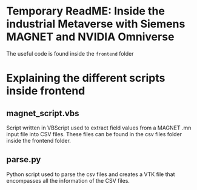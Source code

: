 # Temporary ReadME: Inside the industrial Metaverse with Siemens MAGNET and NVIDIA Omniverse

The useful code is found inside the `frontend` folder

# Explaining the different scripts inside frontend

## magnet_script.vbs

Script written in VBScript used to extract field values from a MAGNET .mn input file into CSV files. These files can be found 
in the csv files folder inside the frontend folder. 

## parse.py

Python script used to parse the csv files and creates a VTK file that encompasses all the information of the CSV files.






